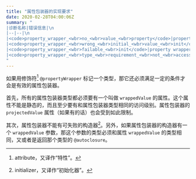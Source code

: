 ```yaml
---
title: "属性包装器的实现要求"
date: 2020-02-28T04:00:06Z
summary: "
|诊断名称|错误信息|\n
|--|--|\n
|<code>property_wrapper_<wbr>no_<wbr>value_<wbr>property</code>|property wrapper type `X` does not contain a non-static property named `Y`|\n
|<code>property_wrapper_<wbr>wrong_<wbr>initial_<wbr>value_<wbr>init</code>|`X` parameter type (`Y`) must be the same as its `wrappedValue` property type `Z` or an `@autoclosure` thereof|\n
|<code>property_wrapper_<wbr>failable_<wbr>init</code>|property wrapper initializer `X` cannot be failable|\n
|<code>property_wrapper_<wbr>type_<wbr>requirement_<wbr>not_<wbr>accessible</code>|[`private`/`fileprivate`/`internal`/`public`/`open`] `XXX Y` cannot have more restrictive access than its enclosing property wrapper type `Z` (which is [`private`/`fileprivate`/`internal`/`public`/`open`])|
"
---
```


如果用修饰符[^1] `@propertyWrapper` 标记一个类型，那它还必须满足一定的条件才会是有效的属性包装器。

首先，所有的属性包装器类型都必须要有一个叫做 `wrappedValue` 的属性。这个属性不能是静态的，而且至少要有和属性包装器类型相同的访问级别。属性包装器的 `projectedValue` 属性（如果有的话）也会受到如此限制。

其次，属性包装器不能有可失败的构造器[^2]。另外，如果属性包装器的构造器有一个 `wrappedValue` 参数，那这个参数的类型必须和属性 `wrappedValue` 的类型相同，又或者是返回那个类型的 `@autoclosure`。

[^1]: attribute，又译作“特性”。
[^2]: initializer，又译作“初始化器”。
